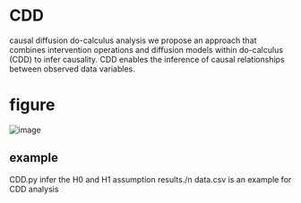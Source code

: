 # CDD
causal diffusion do-calculus analysis
we propose an approach that combines intervention operations and diffusion models within do-calculus (CDD) to infer causality. CDD enables the inference of causal relationships between observed data variables.
# figure
![image](https://github.com/jc1999123/CDD/edit/main/fig1.jpg)
## example
CDD.py infer the H0 and H1 assumption results./n
data.csv is an example for CDD analysis 
